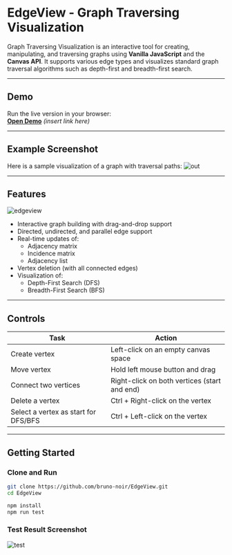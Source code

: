 # EdgeView - Graph Traversing Visualization

Graph Traversing Visualization is an interactive tool for creating, manipulating, and traversing graphs using **Vanilla JavaScript** and the **Canvas API**. It supports various edge types and visualizes standard graph traversal algorithms such as depth-first and breadth-first search.

---

## Demo

Run the live version in your browser:  
[**Open Demo**](#) *(insert link here)*

---

## Example Screenshot

Here is a sample visualization of a graph with traversal paths:
![out](https://github.com/user-attachments/assets/cedb2470-1613-4450-b60a-33461739a387)



---

## Features
![edgeview](https://github.com/user-attachments/assets/235601e9-b0a7-4b39-848e-5d41aa55ce52)


- Interactive graph building with drag-and-drop support
- Directed, undirected, and parallel edge support
- Real-time updates of:
  - Adjacency matrix
  - Incidence matrix
  - Adjacency list
- Vertex deletion (with all connected edges)
- Visualization of:
  - Depth-First Search (DFS)
  - Breadth-First Search (BFS)

---

## Controls

| Task                                     | Action                                           |
|------------------------------------------|--------------------------------------------------|
| Create vertex                            | Left-click on an empty canvas space              |
| Move vertex                              | Hold left mouse button and drag                  |
| Connect two vertices                     | Right-click on both vertices (start and end)     |
| Delete a vertex                          | Ctrl + Right-click on the vertex                 |
| Select a vertex as start for DFS/BFS     | Ctrl + Left-click on the vertex                  |

---

## Getting Started

### Clone and Run

```bash
git clone https://github.com/bruno-noir/EdgeView.git
cd EdgeView
```
```bash
npm install
npm run test
```
### Test Result Screenshot

![test](https://github.com/user-attachments/assets/8b120496-95ba-480f-879b-aa7a1bc21ff5)


